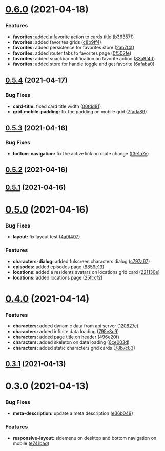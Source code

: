 # [0.6.0](https://github.com/ruddenchaux/rickandmorty/compare/0.5.4...0.6.0) (2021-04-18)


### Features

* **favorites:** added a favorite action to cards title ([b36357f](https://github.com/ruddenchaux/rickandmorty/commit/b36357f4c52be4856691d95031ca449095a74439))
* **favorites:** added favorites grids ([c8b9ff4](https://github.com/ruddenchaux/rickandmorty/commit/c8b9ff40d32ff2348ceced8c2c7ca41d230ce528))
* **favorites:** added persistence for favorites store ([2ab7f4f](https://github.com/ruddenchaux/rickandmorty/commit/2ab7f4f58df5773e35c2d8aef15694f899774439))
* **favorites:** added router tabs to favorites page ([0f502fe](https://github.com/ruddenchaux/rickandmorty/commit/0f502febb3d842c4a2abf9fffa27646232fa3674))
* **favorites:** added snackbar notification on favorite action ([83a9f4d](https://github.com/ruddenchaux/rickandmorty/commit/83a9f4d6f50d68a4370ba3bfcbf730b8220ded99))
* **favorites:** added store for handle toggle and get favorite ([6afaba0](https://github.com/ruddenchaux/rickandmorty/commit/6afaba0937fb5379a4e9810bf673815c4238eced))

## [0.5.4](https://github.com/ruddenchaux/rickandmorty/compare/0.5.3...0.5.4) (2021-04-17)


### Bug Fixes

* **card-title:** fixed card title width ([00fdd81](https://github.com/ruddenchaux/rickandmorty/commit/00fdd81c48fe948ae3e999bab38e10fae085034f))
* **grid-mobile-padding:** fix the padding on mobile grid ([7fada89](https://github.com/ruddenchaux/rickandmorty/commit/7fada894b4613483107d235e94d29fed9891a659))

## [0.5.3](https://github.com/ruddenchaux/rickandmorty/compare/0.5.2...0.5.3) (2021-04-16)


### Bug Fixes

* **bottom-navigation:** fix the active link on route change ([f3e1a7e](https://github.com/ruddenchaux/rickandmorty/commit/f3e1a7e2a23ad227bdfebd4b82dcde319ca206a9))

## [0.5.2](https://github.com/ruddenchaux/rickandmorty/compare/0.5.1...0.5.2) (2021-04-16)

## [0.5.1](https://github.com/ruddenchaux/rickandmorty/compare/0.5.0...0.5.1) (2021-04-16)

# [0.5.0](https://github.com/ruddenchaux/rickandmorty/compare/0.4.0...0.5.0) (2021-04-16)


### Bug Fixes

* **layout:** fix layout test ([4a0f407](https://github.com/ruddenchaux/rickandmorty/commit/4a0f407dc588f3180d9a0f1d439277edc1c6c066))


### Features

* **characters-dialog:** added fulscreen characters dialog ([c797a67](https://github.com/ruddenchaux/rickandmorty/commit/c797a67d4a6a09a5d76f70324f6995ae0dedcce4))
* **episodes:** added episodes page ([8859e13](https://github.com/ruddenchaux/rickandmorty/commit/8859e13da5b3d335021ac3460b31055d12fc3ab4))
* **locations:** added a residents avatars on locations grid card ([221130e](https://github.com/ruddenchaux/rickandmorty/commit/221130eb31ef473a794db2c5965e203042d3fde6))
* **locations:** added locations page ([25fccf2](https://github.com/ruddenchaux/rickandmorty/commit/25fccf2f690405dfb675475c77c84c147ad1a3a4))

# [0.4.0](https://github.com/ruddenchaux/rickandmorty/compare/0.3.1...0.4.0) (2021-04-14)


### Features

* **characters:** added dynamic data from api server ([120827e](https://github.com/ruddenchaux/rickandmorty/commit/120827e0055bf57324a20b842869fc3b26b22b2b))
* **characters:** added infinite data loading ([795e3c9](https://github.com/ruddenchaux/rickandmorty/commit/795e3c9ed336ca2fa6d9f47dc0ddcb79347f0044))
* **characters:** added page title on header ([496e20f](https://github.com/ruddenchaux/rickandmorty/commit/496e20fa8a1629200ec37c258c7e2c506da96f5c))
* **characters:** added skeleton on data loading ([6ce003d](https://github.com/ruddenchaux/rickandmorty/commit/6ce003dd10bcfad7b6f58b27c57850fdde63f673))
* **characters:** added static characters grid cards ([78b7c83](https://github.com/ruddenchaux/rickandmorty/commit/78b7c83e17b78dcc4acd5a286cb3f455f138d6c4))

## [0.3.1](https://github.com/ruddenchaux/rickandmorty/compare/0.3.0...0.3.1) (2021-04-13)

# 0.3.0 (2021-04-13)


### Bug Fixes

* **meta-description:** update a meta description ([e36b049](https://github.com/ruddenchaux/rickandmorty/commit/e36b049adedd69bd87a007b3ae036010a3c6bcd1))


### Features

* **responsive-layout:** sidemenu on desktop and bottom navigation on mobile ([e741bad](https://github.com/ruddenchaux/rickandmorty/commit/e741bad91a38b818cecca310d3e4d6a8db652a62))

